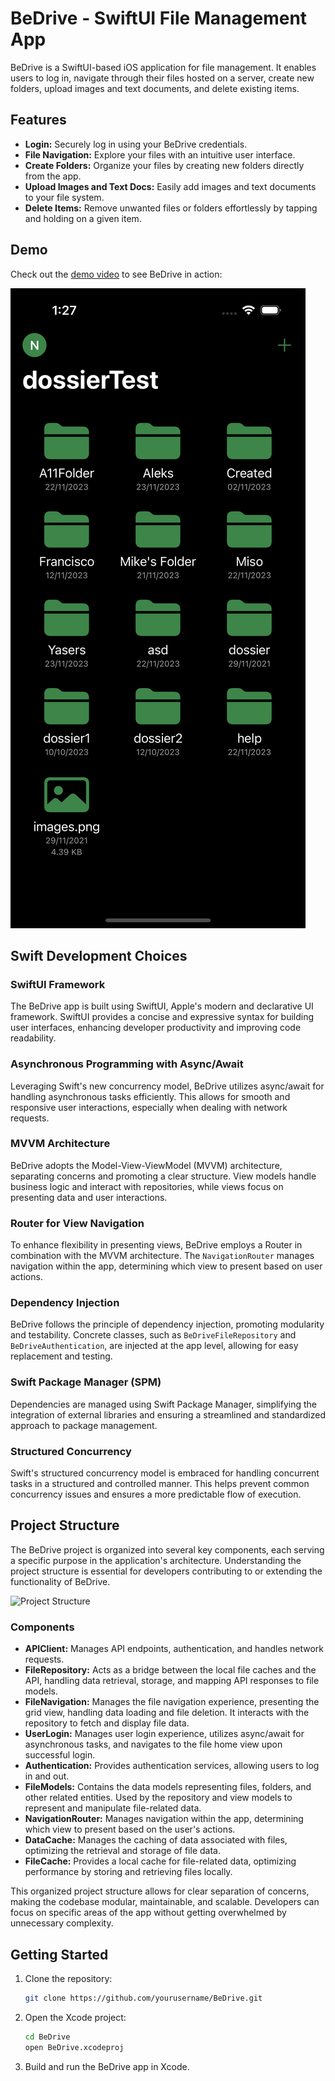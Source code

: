 # BeDrive - SwiftUI File Management App

BeDrive is a SwiftUI-based iOS application for file management. It enables users to log in, navigate through their files hosted on a server, create new folders, upload images and text documents, and delete existing items.

## Features

- **Login:** Securely log in using your BeDrive credentials.
- **File Navigation:** Explore your files with an intuitive user interface.
- **Create Folders:** Organize your files by creating new folders directly from the app.
- **Upload Images and Text Docs:** Easily add images and text documents to your file system.
- **Delete Items:** Remove unwanted files or folders effortlessly by tapping and holding on a given item.

## Demo

Check out the [demo video](https://github.com/chrisechanique/BeDrive/blob/main/BeDrive/Media/VideoDemo.mov) to see BeDrive in action:

[![Demo Video](https://github.com/chrisechanique/BeDrive/blob/main/BeDrive/Media/BeDriveHomeView.png)](https://github.com/chrisechanique/BeDrive/blob/main/BeDrive/Media/VideoDemo.mov)

## Swift Development Choices

### SwiftUI Framework

The BeDrive app is built using SwiftUI, Apple's modern and declarative UI framework. SwiftUI provides a concise and expressive syntax for building user interfaces, enhancing developer productivity and improving code readability.

### Asynchronous Programming with Async/Await

Leveraging Swift's new concurrency model, BeDrive utilizes async/await for handling asynchronous tasks efficiently. This allows for smooth and responsive user interactions, especially when dealing with network requests.

### MVVM Architecture

BeDrive adopts the Model-View-ViewModel (MVVM) architecture, separating concerns and promoting a clear structure. View models handle business logic and interact with repositories, while views focus on presenting data and user interactions.

### Router for View Navigation

To enhance flexibility in presenting views, BeDrive employs a Router in combination with the MVVM architecture. The `NavigationRouter` manages navigation within the app, determining which view to present based on user actions.

### Dependency Injection

BeDrive follows the principle of dependency injection, promoting modularity and testability. Concrete classes, such as `BeDriveFileRepository` and `BeDriveAuthentication`, are injected at the app level, allowing for easy replacement and testing.

### Swift Package Manager (SPM)

Dependencies are managed using Swift Package Manager, simplifying the integration of external libraries and ensuring a streamlined and standardized approach to package management.

### Structured Concurrency

Swift's structured concurrency model is embraced for handling concurrent tasks in a structured and controlled manner. This helps prevent common concurrency issues and ensures a more predictable flow of execution.

## Project Structure

The BeDrive project is organized into several key components, each serving a specific purpose in the application's architecture. Understanding the project structure is essential for developers contributing to or extending the functionality of BeDrive.

![Project Structure](./BeDriveAppDiagram.png)

### Components

- **APIClient:** Manages API endpoints, authentication, and handles network requests.
- **FileRepository:** Acts as a bridge between the local file caches and the API, handling data retrieval, storage, and mapping API responses to file models.
- **FileNavigation:** Manages the file navigation experience, presenting the grid view, handling data loading and file deletion. It interacts with the repository to fetch and display file data.
- **UserLogin:** Manages user login experience, utilizes async/await for asynchronous tasks, and navigates to the file home view upon successful login.
- **Authentication:** Provides authentication services, allowing users to log in and out.
- **FileModels:** Contains the data models representing files, folders, and other related entities. Used by the repository and view models to represent and manipulate file-related data.
- **NavigationRouter:** Manages navigation within the app, determining which view to present based on the user's actions.
- **DataCache:** Manages the caching of data associated with files, optimizing the retrieval and storage of file data.
- **FileCache:** Provides a local cache for file-related data, optimizing performance by storing and retrieving files locally.

This organized project structure allows for clear separation of concerns, making the codebase modular, maintainable, and scalable. Developers can focus on specific areas of the app without getting overwhelmed by unnecessary complexity.

## Getting Started

1. Clone the repository:
   ```sh
   git clone https://github.com/yourusername/BeDrive.git
   ```
2. Open the Xcode project:
   ```sh
   cd BeDrive
   open BeDrive.xcodeproj
   ```
3. Build and run the BeDrive app in Xcode.
